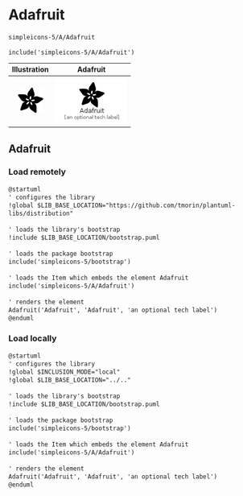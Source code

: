 # Adafruit


```text
simpleicons-5/A/Adafruit
```

```text
include('simpleicons-5/A/Adafruit')
```



| Illustration | Adafruit |
| :---: | :---: |
| ![illustration for Illustration](../../simpleicons-5/A/Adafruit.png) | ![illustration for Adafruit](../../simpleicons-5/A/Adafruit.Local.png) |




## Adafruit

### Load remotely
```plantuml
@startuml
' configures the library
!global $LIB_BASE_LOCATION="https://github.com/tmorin/plantuml-libs/distribution"

' loads the library's bootstrap
!include $LIB_BASE_LOCATION/bootstrap.puml

' loads the package bootstrap
include('simpleicons-5/bootstrap')

' loads the Item which embeds the element Adafruit
include('simpleicons-5/A/Adafruit')

' renders the element
Adafruit('Adafruit', 'Adafruit', 'an optional tech label')
@enduml
```

### Load locally
```plantuml
@startuml
' configures the library
!global $INCLUSION_MODE="local"
!global $LIB_BASE_LOCATION="../.."

' loads the library's bootstrap
!include $LIB_BASE_LOCATION/bootstrap.puml

' loads the package bootstrap
include('simpleicons-5/bootstrap')

' loads the Item which embeds the element Adafruit
include('simpleicons-5/A/Adafruit')

' renders the element
Adafruit('Adafruit', 'Adafruit', 'an optional tech label')
@enduml
```

